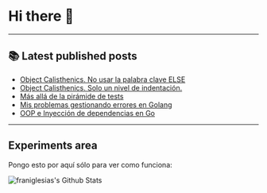 # Hi there 👋

<!--
**franiglesias/franiglesias** is a ✨ _special_ ✨ repository because its `README.md` (this file) appears on your GitHub profile.

Here are some ideas to get you started:

- 🔭 I’m currently working on ...
- 🌱 I’m currently learning ...
- 👯 I’m looking to collaborate on ...
- 🤔 I’m looking for help with ...
- 💬 Ask me about ...
- 📫 How to reach me: ...
- 😄 Pronouns: ...
- ⚡ Fun fact: ...
-->


---

## 📚 Latest published posts
<!-- TB-FEED:START -->
- [Object Calisthenics. No usar la palabra clave ELSE](https://franiglesias.github.io/calisthenics-2/)
- [Object Calisthenics. Solo un nivel de indentación.](https://franiglesias.github.io/calisthenics-1/)
- [Más allá de la pirámide de tests](https://franiglesias.github.io/beyond-test-pyramid/)
- [Mis problemas gestionando errores en Golang](https://franiglesias.github.io/golang-managing-errors/)
- [OOP e Inyección de dependencias en Go](https://franiglesias.github.io/dependency-injection-golang/)
<!-- TB-FEED:END -->


---

## Experiments area

Pongo esto por aquí sólo para ver como funciona:

<img alt="franiglesias's Github Stats" src="https://github-readme-stats.vercel.app/api?username=franiglesias&show_icons=true&hide_border=true" />
